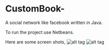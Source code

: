 # CustomBook-
A social network like facebook written in Java.

To run the project use Netbeans.

Here are some screen shots,
![alt tag](https://raw.github.com/tarpit27/CustomBook/master/screens/customBook1.png)
![alt tag](https://raw.github.com/tarpit27/CustomBook/master/screens/customBook2.png)
